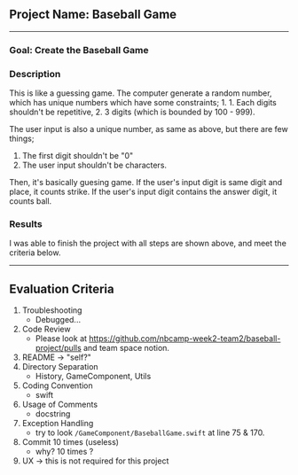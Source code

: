 ## Project Name: Baseball Game 

---
### Goal: Create the Baseball Game
### Description
This is like a guessing game. The computer generate a random number, which has unique numbers which have some constraints; 1. 1. Each digits shouldn't be repetitive,
2. 3 digits (which is bounded by 100 - 999).

The user input is also a unique number, as same as above, but there are few things;
1. The first digit shouldn't be "0"
2. The user input shouldn't be characters.

Then, it's basically guesing game. If the user's input digit is same digit and place, it counts strike. If the user's input digit contains the answer digit, it counts ball.

### Results
I was able to finish the project with all steps are shown above, and meet the criteria below.

---
## Evaluation Criteria
1. Troubleshooting
    - Debugged...
2. Code Review
    - Please look at https://github.com/nbcamp-week2-team2/baseball-project/pulls and team space notion.
3. README -> "self?"
4. Directory Separation
    - History, GameComponent, Utils
5. Coding Convention
    - swift 
6. Usage of Comments
    - docstring
7. Exception Handling
    - try to look `/GameComponent/BaseballGame.swift` at line 75 & 170. 
8. Commit 10 times (useless)
    - why? 10 times ?
9. UX -> this is not required for this project